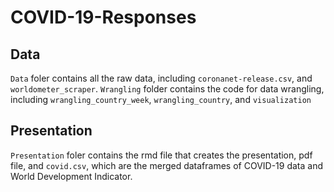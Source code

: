 # COVID-19-Responses

## Data
`Data` foler contains all the raw data, including `coronanet-release.csv`, and `worldometer_scraper`.
`Wrangling` folder contains the code for data wrangling, including `wrangling_country_week`, `wrangling_country`, and `visualization`

## Presentation 
`Presentation` foler contains the rmd file that creates the presentation, pdf file, and `covid.csv`, which are the merged dataframes of COVID-19 data and World Development Indicator. 

